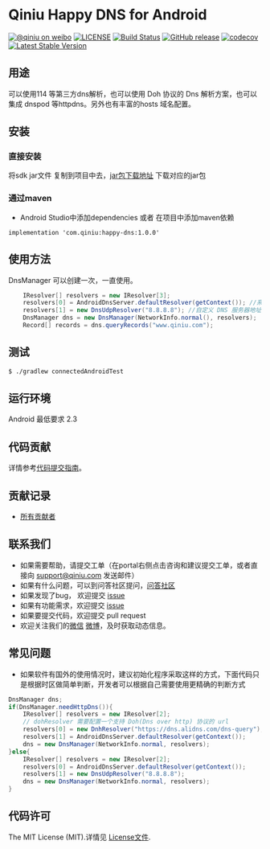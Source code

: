 # Qiniu Happy DNS for Android

[![@qiniu on weibo](http://img.shields.io/badge/weibo-%40qiniutek-blue.svg)](http://weibo.com/qiniutek)
[![LICENSE](https://img.shields.io/github/license/qiniu/happy-dns-android.svg)](https://github.com/qiniu/happy-dns-android/blob/master/LICENSE)
[![Build Status](https://travis-ci.org/qiniu/happy-dns-android.svg?branch=master)](https://travis-ci.org/qiniu/happy-dns-android)
[![GitHub release](https://img.shields.io/github/v/tag/qiniu/happy-dns-android.svg?label=release)](https://github.com/qiniu/happy-dns-android/releases)
[![codecov](https://codecov.io/gh/qiniu/happy-dns-android/branch/master/graph/badge.svg)](https://codecov.io/gh/qiniu/happy-dns-android)
[![Latest Stable Version](http://img.shields.io/maven-central/v/com.qiniu/happy-dns.svg)](https://github.com/qiniu/happy-dns-android/releases)

## 用途
可以使用114 等第三方dns解析，也可以使用 Doh 协议的 Dns 解析方案，也可以集成 dnspod 等httpdns。另外也有丰富的hosts 域名配置。

## 安装

### 直接安装
将sdk jar文件 复制到项目中去，[jar包下载地址](https://search.maven.org/search?q=com%2Fqiniu%2Fqiniu-android-sdk) 下载对应的jar包

### 通过maven
* Android Studio中添加dependencies 或者 在项目中添加maven依赖
```
implementation 'com.qiniu:happy-dns:1.0.0'
```


## 使用方法
DnsManager 可以创建一次，一直使用。
```java
    IResolver[] resolvers = new IResolver[3];
    resolvers[0] = AndroidDnsServer.defaultResolver(getContext()); //系统默认 DNS 服务器
    resolvers[1] = new DnsUdpResolver("8.8.8.8"); //自定义 DNS 服务器地址
    DnsManager dns = new DnsManager(NetworkInfo.normal(), resolvers);
    Record[] records = dns.queryRecords("www.qiniu.com");
```

## 测试

``` bash
$ ./gradlew connectedAndroidTest
```

## 运行环境

Android 最低要求 2.3

## 代码贡献

详情参考[代码提交指南](https://github.com/qiniu/happy-dns-android/blob/master/CONTRIBUTING.md)。

## 贡献记录

- [所有贡献者](https://github.com/qiniu/happy-dns-android/contributors)

## 联系我们

- 如果需要帮助，请提交工单（在portal右侧点击咨询和建议提交工单，或者直接向 support@qiniu.com 发送邮件）
- 如果有什么问题，可以到问答社区提问，[问答社区](http://qiniu.segmentfault.com/)
- 如果发现了bug， 欢迎提交 [issue](https://github.com/qiniu/happy-dns-android/issues)
- 如果有功能需求，欢迎提交 [issue](https://github.com/qiniu/happy-dns-android/issues)
- 如果要提交代码，欢迎提交 pull request
- 欢迎关注我们的[微信](http://www.qiniu.com/#weixin) [微博](http://weibo.com/qiniutek)，及时获取动态信息。

## 常见问题
- 如果软件有国外的使用情况时，建议初始化程序采取这样的方式，下面代码只是根据时区做简单判断，开发者可以根据自己需要使用更精确的判断方式

```java
DnsManager dns;
if(DnsManager.needHttpDns()){
	IResolver[] resolvers = new IResolver[2];
    // dohResolver 需要配置一个支持 Doh(Dns over http) 协议的 url
    resolvers[0] = new DnhResolver("https://dns.alidns.com/dns-query");
    resolvers[1] = AndroidDnsServer.defaultResolver(getContext());
    dns = new DnsManager(NetworkInfo.normal, resolvers);
}else{
	IResolver[] resolvers = new IResolver[2];
    resolvers[0] = AndroidDnsServer.defaultResolver(getContext());
    resolvers[1] = new DnsUdpResolver("8.8.8.8");
    dns = new DnsManager(NetworkInfo.normal, resolvers);
}
```
## 代码许可

The MIT License (MIT).详情见 [License文件](https://github.com/qiniu/happy-dns-android/blob/master/LICENSE).
